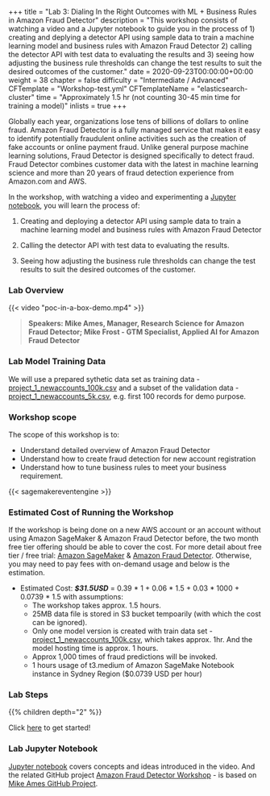 +++
title = "Lab 3: Dialing In the Right Outcomes with ML + Business Rules in Amazon Fraud Detector"
description = "This workshop consists of watching a video and a Jupyter notebook to guide you in the process of 1) creating and deplying a detector API using sample data to train a machine learning model and business rules with Amazon Fraud Detector 2) calling the detector API with test data to evaluating the results and 3) seeing how adjusting the business rule thresholds can change the test results to suit the desired outcomes of the customer."
date = 2020-09-23T00:00:00+00:00
weight = 38
chapter = false
difficulty = "Intermediate / Advanced"
CFTemplate = "Workshop-test.yml"
CFTemplateName = "elasticsearch-cluster"
time = "Approximately 1.5 hr (not counting 30-45 min time for training a model)"
inlists = true
+++

Globally each year, organizations lose tens of billions of dollars to online fraud. Amazon Fraud Detector is a fully managed service that makes it easy to identify potentially fraudulent online activities such as the creation of fake accounts or online payment fraud. Unlike general purpose machine learning solutions, Fraud Detector is designed specifically to detect fraud. Fraud Detector combines customer data with the latest in machine learning science and more than 20 years of fraud detection experience from Amazon.com and AWS. 

In the workshop, with watching a video and experimenting a [Jupyter notebook](https://github.com/tom5610/amazon-fraud-detector-workshop/blob/master/account_registration_fraud_detector.ipynb), you will learn the process of:

1. Creating and deploying a detector API using sample data to train a machine learning model and business rules with Amazon Fraud Detector

2. Calling the detector API with test data to evaluating the results.

3. Seeing how adjusting the business rule thresholds can change the test results to suit the desired outcomes of the customer.

### Lab Overview

{{< video "poc-in-a-box-demo.mp4" >}}

>  **Speakers: Mike Ames, Manager, Research Science for Amazon Fraud Detector; Mike Frost - GTM Specialist, Applied AI for Amazon Fraud Detector** 

### Lab Model Training Data

We will use a prepared sythetic data set as training data - [project_1_newaccounts_100k.csv](https://github.com/tom5610/amazon-fraud-detector-workshop/blob/master/project_1_newaccounts_100k.csv) and a subset of the validation data - [project_1_newaccounts_5k.csv](https://github.com/tom5610/amazon-fraud-detector-workshop/blob/master/project_1_newaccounts_5k.csv), e.g. first 100 records for demo purpose.

### Workshop scope

The scope of this workshop is to:

* Understand detailed overview of Amazon Fraud Detector
* Understand how to create fraud detection for new account registration
* Understand how to tune business rules to meet your business requirement.

{{< sagemakereventengine >}}

### Estimated Cost of Running the Workshop

If the workshop is being done on a new AWS account or an account without using Amazon SageMaker & Amazon Fraud Detector before, the two month free tier offering should be able to cover the cost. For more detail about free tier / free trial: [Amazon SageMaker](https://aws.amazon.com/sagemaker/pricing/) & [Amazon Fraud Detector](https://aws.amazon.com/fraud-detector/pricing/). Otherwise, you may need to pay fees with on-demand usage and below is the estimation.

* Estimated Cost: ***$31.5USD*** = 0.39 \* 1 + 0.06 \* 1.5 + 0.03 \* 1000 + 0.0739 * 1.5 with assumptions:
  * The workshop takes approx. 1.5 hours.
  * 25MB data file is stored in S3 bucket tempoarily (with which the cost can be ignored).
  * Only one model version is created with train data set - [project_1_newaccounts_100k.csv](./project_1_newaccounts_100k.csv), which takes approx. 1hr. And the model hosting time is approx. 1 hours.
  * Approx 1,000 times of fraud predictions will be invoked.
  * 1 hours usage of t3.medium of Amazon SageMake Notebook instance in Sydney Region ($0.0739 USD per hour)

### Lab Steps
{{% children depth="2" %}}

Click [here](./step1/) to get started!

### Lab Jupyter Notebook
[Jupyter notebook](https://github.com/tom5610/amazon-fraud-detector-workshop/blob/master/account_registration_fraud_detector.ipynb) covers concepts and ideas introduced in the video. And the related GitHub project [Amazon Fraud Detector Workshop](https://github.com/tom5610/amazon-fraud-detector-workshop) - is based on [Mike Ames GitHub Project](https://github.com/mikames/data-and-notebooks).
